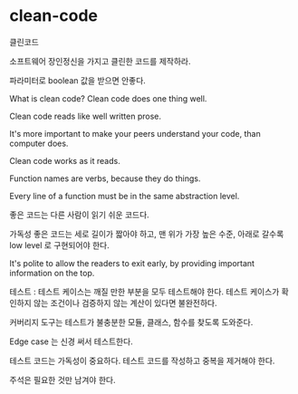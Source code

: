 # clean-code
클린코드

소프트웨어 장인정신을 가지고 클린한 코드를 제작하라.



파라미터로 boolean 값을 받으면 안좋다.

What is clean code? Clean code does one thing well.

Clean code reads like well written prose.

It's more important to make your peers understand your code, than computer does.

Clean code works as it reads.

Function names are verbs, because they do things.

Every line of a function must be in the same abstraction level.

좋은 코드는 다른 사람이 읽기 쉬운 코드다.

가독성 좋은 코드는 세로 길이가 짧아야 하고, 맨 위가 가장 높은 수준, 아래로 갈수록 low level 로 구현되어야 한다.

It's polite to allow the readers to exit early, by providing important information on the top.

테스트 : 테스트 케이스는 깨질 만한 부분을 모두 테스트해야 한다. 테스트 케이스가 확인하지 않는 조건이나 검증하지 않는 계산이 있다면 불완전하다.

커버리지 도구는 테스트가 불충분한 모듈, 클래스, 함수를 찾도록 도와준다.

Edge case 는 신경 써서 테스트한다.

테스트 코드는 가독성이 중요하다. 테스트 코드를 작성하고 중복을 제거해야 한다.

주석은 필요한 것만 남겨야 한다.
